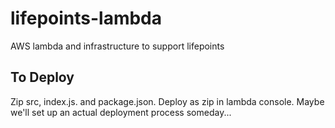 # lifepoints-lambda
AWS lambda and infrastructure to support lifepoints

## To Deploy

Zip src, index.js. and package.json. Deploy as zip in lambda console. Maybe we'll set up an actual deployment process someday...
